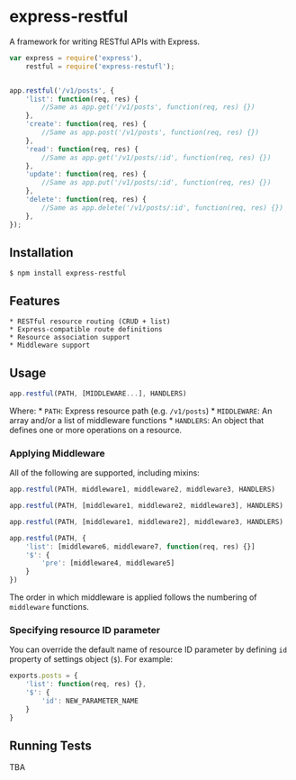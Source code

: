 express-restful
===============

A framework for writing RESTful APIs with Express.

```js
var express = require('express'),
    restful = require('express-restufl');


app.restful('/v1/posts', {
    'list': function(req, res) {
        //Same as app.get('/v1/posts', function(req, res) {})
    },
    'create': function(req, res) {
        //Same as app.post('/v1/posts', function(req, res) {})
    },
    'read': function(req, res) {
        //Same as app.get('/v1/posts/:id', function(req, res) {})
    },
    'update': function(req, res) {
        //Same as app.put('/v1/posts/:id', function(req, res) {})
    },
    'delete': function(req, res) {
        //Same as app.delete('/v1/posts/:id', function(req, res) {})
    },
});
```

Installation
------------

    $ npm install express-restful


Features
--------

    * RESTful resource routing (CRUD + list)
    * Express-compatible route definitions
    * Resource association support
    * Middleware support

Usage
-----

```js
app.restful(PATH, [MIDDLEWARE...], HANDLERS)
```

Where:
    * `PATH`: Express resource path (e.g. `/v1/posts`)
    * `MIDDLEWARE`: An array and/or a list of middleware functions
    * `HANDLERS`: An object that defines one or more operations on a resource.


### Applying Middleware

All of the following are supported, including mixins:

```js
app.restful(PATH, middleware1, middleware2, middleware3, HANDLERS)

app.restful(PATH, [middleware1, middleware2, middleware3], HANDLERS)

app.restful(PATH, [middleware1, middleware2], middleware3, HANDLERS)

app.restful(PATH, {
    'list': [middleware6, middleware7, function(req, res) {}]
    '$': {
        'pre': [middleware4, middleware5]
    }
})
```

The order in which middleware is applied follows the numbering of `middleware` functions.

### Specifying resource ID parameter

You can override the default name of resource ID parameter by defining `id` property of settings object (`$`). For example:

```js
exports.posts = {
    'list': function(req, res) {},
    '$': {
        'id': NEW_PARAMETER_NAME
    }
}
```

Running Tests
-------------

TBA
